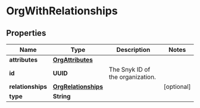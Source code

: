 

# OrgWithRelationships


## Properties

| Name | Type | Description | Notes |
|------------ | ------------- | ------------- | -------------|
|**attributes** | [**OrgAttributes**](OrgAttributes.md) |  |  |
|**id** | **UUID** | The Snyk ID of the organization. |  |
|**relationships** | [**OrgRelationships**](OrgRelationships.md) |  |  [optional] |
|**type** | **String** |  |  |



